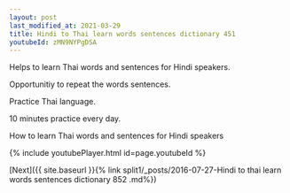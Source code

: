 ```yaml
---
layout: post
last_modified_at: 2021-03-29
title: Hindi to Thai learn words sentences dictionary 451 
youtubeId: zMN9NYPgDSA
---
```

 
 
Helps to learn Thai words and sentences for Hindi speakers.

Opportunitiy to repeat the words sentences. 

Practice Thai language. 
 
10 minutes practice every day. 
 
How to learn Thai words and sentences for Hindi speakers 
 
{% include youtubePlayer.html id=page.youtubeId %}
 
 
[Next]({{ site.baseurl }}{% link  split1/_posts/2016-07-27-Hindi to thai learn words sentences dictionary 852 .md%})
 
